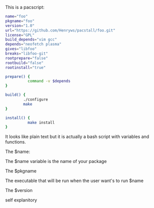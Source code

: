 This is a pacscript:
```bash
name="foo"
pkgname="foo"
version="1.0"
url="https://github.com/Henryws/pacstall/foo.git"
license="GPL"
build_depends="vim gcc"
depends="neofetch plasma"
gives="libfoo"
breaks="libfoo-git"
rootprepare="false"
rootbuild="false"
rootinstall="true"

prepare() {
          command -v $depends
}

build() {
        ./configure
        make
}

install() {
          make install
}
```


It looks like plain text but it is actually a bash script with variables and functions.

The $name:
  
  The $name variable is the name of your package
  
The $pkgname
  
  The executable that will be run when the user want's to run $name
  
The $version
  
  self explanitory
